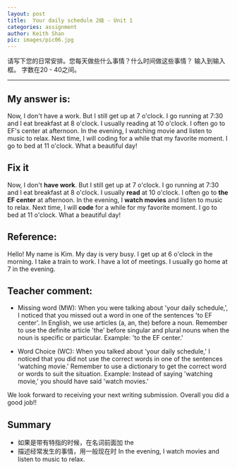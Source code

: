 ```yaml
---
layout: post
title:  Your daily schedule 2级 - Unit 1
categories: assignment
author: Keith Shan
pic: images/pic06.jpg
---
```

请写下您的日常安排。您每天做些什么事情？什么时间做这些事情？ 输入到输入框。 字数在20 - 40之间。
<!--more-->


---

## My answer is:

Now, I don't have a work. But I still get up at 7 o'clock. I go running at 7:30 and I eat breakfast at 8 o'clock.
I usually reading at 10 o'clock. I often go to EF's center at afternoon. In the evening, I watching movie and listen to 
music to relax. Next time, I will coding for a while that my favorite moment. I go to bed at 11 o'clock. What a beautiful day!

## Fix it
Now, I don't **have work**. But I still get up at 7 o'clock. I go running at 7:30 and I eat breakfast at 8 o'clock. 
I usually **read** at 10 o'clock. I often go to **the EF center** at afternoon. In the evening, I **watch movies** and 
listen to music to relax. Next time, I will **code** for a while for my favorite moment. I go to bed at 11 o'clock. 
What a beautiful day!

## Reference:

Hello! My name is Kim. My day is very busy. I get up at 6 o'clock in the morning. I take a train to work. 
I have a lot of meetings. I usually go home at 7 in the evening.


## Teacher comment:

- Missing word (MW): When you were talking about 'your daily schedule,', I noticed that you missed out a word in one of 
the sentences 'to EF center'. In English, we use articles (a, an, the) before a noun. 
Remember to use the definite article 'the' before singular and plural nouns when the noun is specific or particular. 
Example: 'to the EF center.' 

- Word Choice (WC): When you talked about 'your daily schedule,' I noticed that you did not use the correct words 
in one of the sentences 'watching movie.' Remember to use a dictionary to get the correct word or words to suit the situation. 
Example: Instead of saying 'watching movie,' you should have said 'watch movies.' 

We look forward to receiving your next writing submission. Overall you did a good job!!

## Summary

- 如果是带有特指的时候，在名词前面加 the
- 描述经常发生的事情，用一般现在时  In the evening, I watch movies and listen to music to relax. 
